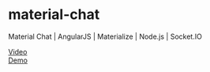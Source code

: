 # material-chat
Material Chat | AngularJS | Materialize | Node.js | Socket.IO

<a href="https://www.youtube.com/watch?v=a0_zl1E-eFA">Video</a>
<br>
<a href="http://izanbf.es/material-chat/">Demo</a>
